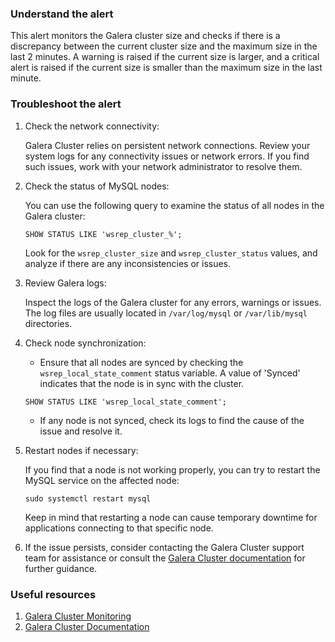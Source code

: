 ### Understand the alert

This alert monitors the Galera cluster size and checks if there is a discrepancy between the current cluster size and the maximum size in the last 2 minutes. A warning is raised if the current size is larger, and a critical alert is raised if the current size is smaller than the maximum size in the last minute.

### Troubleshoot the alert

1. Check the network connectivity:

   Galera Cluster relies on persistent network connections. Review your system logs for any connectivity issues or network errors. If you find such issues, work with your network administrator to resolve them.

2. Check the status of MySQL nodes:

   You can use the following query to examine the status of all nodes in the Galera cluster:

   ```
   SHOW STATUS LIKE 'wsrep_cluster_%';
   ```

   Look for the `wsrep_cluster_size` and `wsrep_cluster_status` values, and analyze if there are any inconsistencies or issues.

3. Review Galera logs:

   Inspect the logs of the Galera cluster for any errors, warnings or issues. The log files are usually located in `/var/log/mysql` or `/var/lib/mysql` directories.

4. Check node synchronization:

   - Ensure that all nodes are synced by checking the `wsrep_local_state_comment` status variable. A value of 'Synced' indicates that the node is in sync with the cluster.
   
   ```
   SHOW STATUS LIKE 'wsrep_local_state_comment';
   ```
   
   - If any node is not synced, check its logs to find the cause of the issue and resolve it.

5. Restart nodes if necessary:

   If you find that a node is not working properly, you can try to restart the MySQL service on the affected node:

   ```
   sudo systemctl restart mysql
   ```

   Keep in mind that restarting a node can cause temporary downtime for applications connecting to that specific node.

6. If the issue persists, consider contacting the Galera Cluster support team for assistance or consult the [Galera Cluster documentation](https://galeracluster.com/library/documentation/) for further guidance.

### Useful resources

1. [Galera Cluster Monitoring](https://galeracluster.com/library/training/tutorials/galera-monitoring.html)
2. [Galera Cluster Documentation](https://galeracluster.com/library/documentation/)
